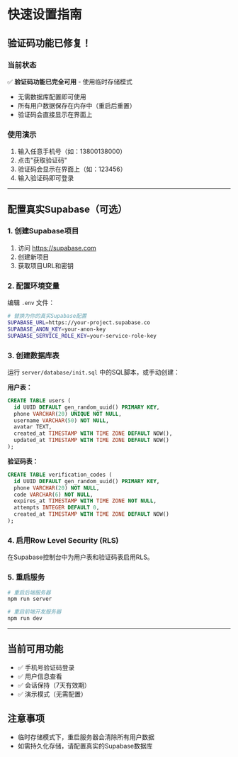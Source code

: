 # 快速设置指南

## 验证码功能已修复！

### 当前状态
✅ **验证码功能已完全可用** - 使用临时存储模式
- 无需数据库配置即可使用
- 所有用户数据保存在内存中（重启后重置）
- 验证码会直接显示在界面上

### 使用演示
1. 输入任意手机号（如：13800138000）
2. 点击"获取验证码"
3. 验证码会显示在界面上（如：123456）
4. 输入验证码即可登录

---

## 配置真实Supabase（可选）

### 1. 创建Supabase项目
1. 访问 https://supabase.com
2. 创建新项目
3. 获取项目URL和密钥

### 2. 配置环境变量
编辑 `.env` 文件：

```bash
# 替换为你的真实Supabase配置
SUPABASE_URL=https://your-project.supabase.co
SUPABASE_ANON_KEY=your-anon-key
SUPABASE_SERVICE_ROLE_KEY=your-service-role-key
```

### 3. 创建数据库表
运行 `server/database/init.sql` 中的SQL脚本，或手动创建：

**用户表：**
```sql
CREATE TABLE users (
  id UUID DEFAULT gen_random_uuid() PRIMARY KEY,
  phone VARCHAR(20) UNIQUE NOT NULL,
  username VARCHAR(50) NOT NULL,
  avatar TEXT,
  created_at TIMESTAMP WITH TIME ZONE DEFAULT NOW(),
  updated_at TIMESTAMP WITH TIME ZONE DEFAULT NOW()
);
```

**验证码表：**
```sql
CREATE TABLE verification_codes (
  id UUID DEFAULT gen_random_uuid() PRIMARY KEY,
  phone VARCHAR(20) NOT NULL,
  code VARCHAR(6) NOT NULL,
  expires_at TIMESTAMP WITH TIME ZONE NOT NULL,
  attempts INTEGER DEFAULT 0,
  created_at TIMESTAMP WITH TIME ZONE DEFAULT NOW()
);
```

### 4. 启用Row Level Security (RLS)
在Supabase控制台中为用户表和验证码表启用RLS。

### 5. 重启服务
```bash
# 重启后端服务器
npm run server

# 重启前端开发服务器
npm run dev
```

---

## 当前可用功能
- ✅ 手机号验证码登录
- ✅ 用户信息查看
- ✅ 会话保持（7天有效期）
- ✅ 演示模式（无需配置）

## 注意事项
- 临时存储模式下，重启服务器会清除所有用户数据
- 如需持久化存储，请配置真实的Supabase数据库